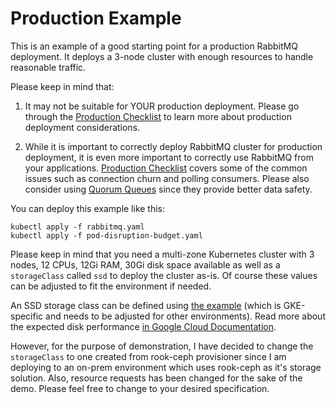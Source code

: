 # Production Example

This is an example of a good starting point for a production RabbitMQ deployment. It deploys a 3-node cluster with enough resources to handle reasonable traffic.

Please keep in mind that:

1. It may not be suitable for YOUR production deployment. Please go through the [Production Checklist](https://www.rabbitmq.com/production-checklist.html) to learn more about production deployment considerations.

2. While it is important to correctly deploy RabbitMQ cluster for production deployment, it is even more important to correctly use RabbitMQ from your applications. [Production Checklist](https://www.rabbitmq.com/production-checklist.html) covers some of the common issues such as connection churn and polling consumers. Please also consider using [Quorum Queues](https://www.rabbitmq.com/quorum-queues.html) since they provide better data safety.

You can deploy this example like this:

```shell
kubectl apply -f rabbitmq.yaml
kubectl apply -f pod-disruption-budget.yaml
```

Please keep in mind that you need a multi-zone Kubernetes cluster with 3 nodes, 12 CPUs, 12Gi RAM, 30Gi disk space available as well as a `storageClass` called `ssd` to deploy the cluster as-is. Of course these values can be adjusted to fit the environment if needed.

An SSD storage class can be defined using [the example](ssd-gke.yaml) (which is GKE-specific and needs to be adjusted for other environments). Read more about the expected disk performance [in Google Cloud Documentation](https://cloud.google.com/compute/docs/disks/performance#ssd_persistent_disk).

However, for the purpose of demonstration, I have decided to change the `storageClass` to one created from rook-ceph provisioner since I am deploying to an on-prem environment which uses rook-ceph as it's storage solution. Also, resource requests has been changed for the sake of the demo. Please feel free to change to your desired specification.